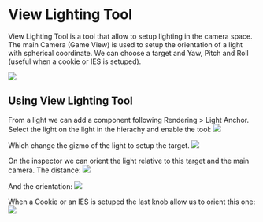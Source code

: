 # View Lighting Tool

View Lighting Tool is a tool that allow to setup lighting in the camera space. The main Camera (Game View) is used to setup the orientation of a light with spherical coordinate. We can choose a target and Yaw, Pitch and Roll (useful when a cookie or IES is setuped).

![](Images/ViewLightingTool00.png)

## Using View Lighting Tool

From a light we can add a component following Rendering > Light Anchor. Select the light on the light in the hierachy and enable the tool:
![](Images/ViewLightingTool01.png)

Which change the gizmo of the light to setup the target.
![](Images/ViewLightingTool02.gif)

On the inspector we can orient the light relative to this target and the main camera.
The distance:
![](Images/ViewLightingTool03.gif)

And the orientation:
![](Images/ViewLightingTool04.gif)

When a Cookie or an IES is setuped the last knob allow us to orient this one:
![](Images/ViewLightingTool05.gif)
